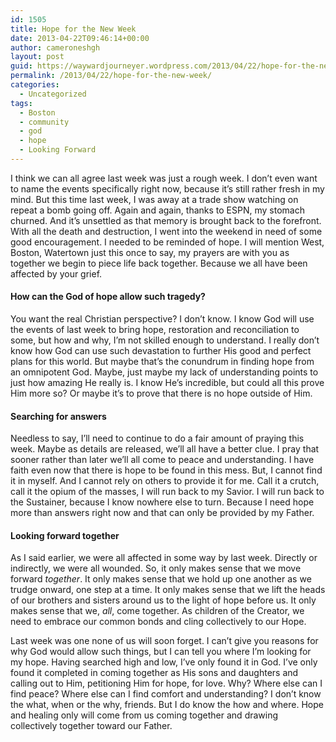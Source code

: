 ```yaml
---
id: 1505
title: Hope for the New Week
date: 2013-04-22T09:46:14+00:00
author: cameroneshgh
layout: post
guid: https://waywardjourneyer.wordpress.com/2013/04/22/hope-for-the-new-week/
permalink: /2013/04/22/hope-for-the-new-week/
categories:
  - Uncategorized
tags:
  - Boston
  - community
  - god
  - hope
  - Looking Forward
---
```

I think we can all agree last week was just a rough week. I don’t even want to name the events specifically right now, because it’s still rather fresh in my mind. But this time last week, I was away at a trade show watching on repeat a bomb going off. Again and again, thanks to ESPN, my stomach churned. And it’s unsettled as that memory is brought back to the forefront. With all the death and destruction, I went into the weekend in need of some good encouragement. I needed to be reminded of hope. I will mention West, Boston, Watertown just this once to say, my prayers are with you as together we begin to piece life back together. Because we all have been affected by your grief.

#### How can the God of hope allow such tragedy?

You want the real Christian perspective? I don’t know. I know God will use the events of last week to bring hope, restoration and reconciliation to some, but how and why, I’m not skilled enough to understand. I really don’t know how God can use such devastation to further His good and perfect plans for this world. But maybe that’s the conundrum in finding hope from an omnipotent God. Maybe, just maybe my lack of understanding points to just how amazing He really is. I know He’s incredible, but could all this prove Him more so? Or maybe it’s to prove that there is no hope outside of Him.

#### Searching for answers

Needless to say, I’ll need to continue to do a fair amount of praying this week. Maybe as details are released, we’ll all have a better clue. I pray that sooner rather than later we’ll all come to peace and understanding. I have faith even now that there is hope to be found in this mess. But, I cannot find it in myself. And I cannot rely on others to provide it for me. Call it a crutch, call it the opium of the masses, I will run back to my Savior. I will run back to the Sustainer, because I know nowhere else to turn. Because I need hope more than answers right now and that can only be provided by my Father.

#### Looking forward together

As I said earlier, we were all affected in some way by last week. Directly or indirectly, we were all wounded. So, it only makes sense that we move forward _together_. It only makes sense that we hold up one another as we trudge onward, one step at a time. It only makes sense that we lift the heads of our brothers and sisters around us to the light of hope before us. It only makes sense that we, _all_, come together. As children of the Creator, we need to embrace our common bonds and cling collectively to our Hope.

Last week was one none of us will soon forget. I can’t give you reasons for why God would allow such things, but I can tell you where I’m looking for my hope. Having searched high and low, I’ve only found it in God. I’ve only found it completed in coming together as His sons and daughters and calling out to Him, petitioning Him for hope, for love. Why? Where else can I find peace? Where else can I find comfort and understanding? I don’t know the what, when or the why, friends. But I do know the how and where. Hope and healing only will come from us coming together and drawing collectively together toward our Father.
